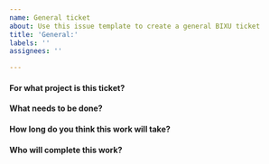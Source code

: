 ```yaml
---
name: General ticket
about: Use this issue template to create a general BIXU ticket
title: 'General:'
labels: ''
assignees: ''

---
```


<!--Hi there! Please take a moment to fill out the template below.-->

#### For what project is this ticket?



#### What needs to be done?



#### How long do you think this work will take?



#### Who will complete this work?


